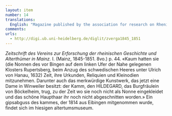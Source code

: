 ```yaml
---
layout: item
number: 14
translations:
  English: "Magazine published by the association for research on Rhenish history and antiquities in Mainz. Vol. I. (Mainz, 1845—1851. 8vo.) p. 44. \"They (the nuns living in the Rubertsberg abbey, located on the left shore of the Nahe [river] before Bingen) hardly had time (upon the arrival of the Swedish army under the command of Ulrich from Hanau) to take along their documents, relics and treasures. Among them the curious artwork that is now owned by a lady in Winweiler: the comb, which Hildegard the lady of the castle in Böckelheim wore, before she became a nun; at a time where her pretty hair hadn’t been cut.” A cement replica of this comb, which was taken from Eibingen in 1814, can nowadays be found in the local antiquity museum. [Trans. J. Bock]"
comments:
urls:
  - http://digi.ub.uni-heidelberg.de/diglit/zverga1845_1851
---
```


<em>Zeitschrift des Vereins zur Erforschung der rheinischen Geschichte und Alterthümer in Mainz.</em> I. (Mainz, 1845-1851. 8vo.) p. 44. «Kaum hatten sie (die Nonnen des vor Bingen auf dem linken Ufer der Nahe gelegenen Klosters Rupertsberg, beim Anzug des schwedischen Heeres unter Ulrich von Hanau, 1632) Zeit, ihre Urkunden, Reliquien und Kleinodien mitzunehmen. Darunter auch das merkwürdige Kunstwerk, das jetzt eine Dame in Winweiler besitzt: der Kamm, den HILDEGARD, das Burgfräulein von Böckelheim, trug, zu der Zeit wo sie noch nicht als Nonne eingekleidet und das schöne Haupthaar ihr noch nicht abgeschnitten worden.» Ein gipsabguss des kammes, der 1814 aus Eibingen mitgenommen wurde, findet sich im hiesigen altertumsmuseum.
